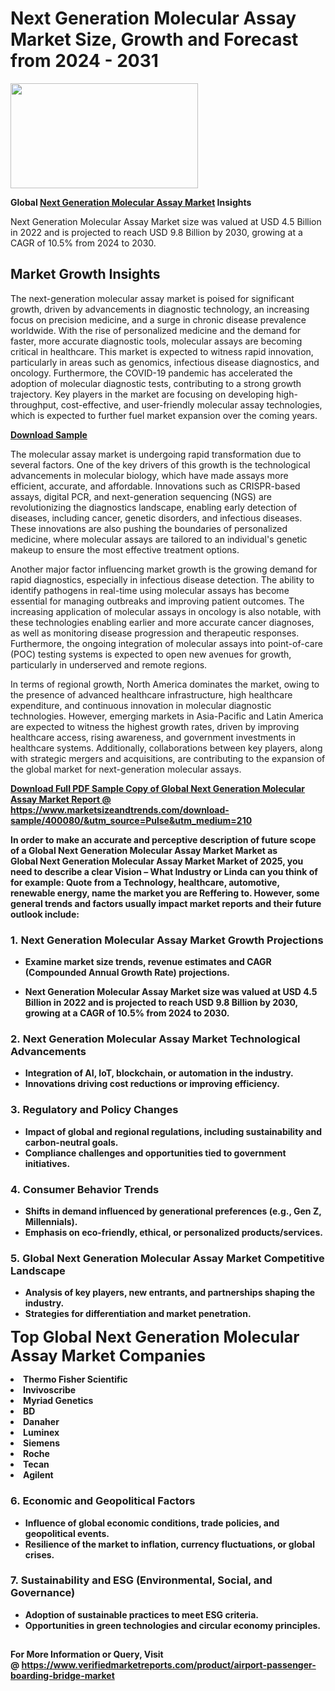 <H1>Next Generation Molecular Assay Market Size, Growth and Forecast from 2024 - 2031</H1><img class="aligncenter size-medium wp-image-584254" src="https://thirdeyenews.in/wp-content/uploads/2024/09/Global-Market-Research-300x168.jpeg" alt="" width="300" height="168" /><p><strong>Global&nbsp;<a href="https://www.marketsizeandtrends.com/download-sample/400080/&amp;utm_source=Pulse&amp;utm_medium=210">Next Generation Molecular Assay Market</a> Insights</strong></p><p>Next Generation Molecular Assay Market size was valued at USD 4.5 Billion in 2022 and is projected to reach USD 9.8 Billion by 2030, growing at a CAGR of 10.5% from 2024 to 2030.</p><p><h2>Market Growth Insights</h2> <p>The next-generation molecular assay market is poised for significant growth, driven by advancements in diagnostic technology, an increasing focus on precision medicine, and a surge in chronic disease prevalence worldwide. With the rise of personalized medicine and the demand for faster, more accurate diagnostic tools, molecular assays are becoming critical in healthcare. This market is expected to witness rapid innovation, particularly in areas such as genomics, infectious disease diagnostics, and oncology. Furthermore, the COVID-19 pandemic has accelerated the adoption of molecular diagnostic tests, contributing to a strong growth trajectory. Key players in the market are focusing on developing high-throughput, cost-effective, and user-friendly molecular assay technologies, which is expected to further fuel market expansion over the coming years.</p> <p><strong><a href="#">Download Sample</a></strong></p> <p>The molecular assay market is undergoing rapid transformation due to several factors. One of the key drivers of this growth is the technological advancements in molecular biology, which have made assays more efficient, accurate, and affordable. Innovations such as CRISPR-based assays, digital PCR, and next-generation sequencing (NGS) are revolutionizing the diagnostics landscape, enabling early detection of diseases, including cancer, genetic disorders, and infectious diseases. These innovations are also pushing the boundaries of personalized medicine, where molecular assays are tailored to an individual's genetic makeup to ensure the most effective treatment options.</p> <p>Another major factor influencing market growth is the growing demand for rapid diagnostics, especially in infectious disease detection. The ability to identify pathogens in real-time using molecular assays has become essential for managing outbreaks and improving patient outcomes. The increasing application of molecular assays in oncology is also notable, with these technologies enabling earlier and more accurate cancer diagnoses, as well as monitoring disease progression and therapeutic responses. Furthermore, the ongoing integration of molecular assays into point-of-care (POC) testing systems is expected to open new avenues for growth, particularly in underserved and remote regions.</p> <p>In terms of regional growth, North America dominates the market, owing to the presence of advanced healthcare infrastructure, high healthcare expenditure, and continuous innovation in molecular diagnostic technologies. However, emerging markets in Asia-Pacific and Latin America are expected to witness the highest growth rates, driven by improving healthcare access, rising awareness, and government investments in healthcare systems. Additionally, collaborations between key players, along with strategic mergers and acquisitions, are contributing to the expansion of the global market for next-generation molecular assays.</p> <p><strong><a href="#"></p><p><span class=""><strong>Download Full PDF Sample Copy of Global Next Generation Molecular Assay Market Report</strong> @ <a href="https://www.marketsizeandtrends.com/download-sample/400080/&amp;utm_source=Pulse&amp;utm_medium=210" target="_blank">https://www.marketsizeandtrends.com/download-sample/400080/&amp;utm_source=Pulse&amp;utm_medium=210</a></span></p><p>In order to make an accurate and perceptive description of future scope of a Global&nbsp;Next Generation Molecular Assay Market Market as Global&nbsp;Next Generation Molecular Assay Market Market of 2025, you need to describe a clear Vision &ndash; What Industry or Linda can you think of for example: Quote from a Technology, healthcare, automotive, renewable energy, name the market you are Reffering to. However, some general trends and factors usually impact market reports and their future outlook include:</p><h3>1.&nbsp;<strong>Next Generation Molecular Assay Market Growth Projections</strong></h3><ul><li>Examine market size trends, revenue estimates and CAGR (Compounded Annual Growth Rate) projections.</li><li><p>Next Generation Molecular Assay Market size was valued at USD 4.5 Billion in 2022 and is projected to reach USD 9.8 Billion by 2030, growing at a CAGR of 10.5% from 2024 to 2030.</p></li></ul><h3>2.&nbsp;<strong>Next Generation Molecular Assay Market Technological Advancements</strong></h3><ul><li>Integration of AI, IoT, blockchain, or automation in the industry.</li><li>Innovations driving cost reductions or improving efficiency.</li></ul><h3>3.&nbsp;<strong>Regulatory and Policy Changes</strong></h3><ul><li>Impact of global and regional regulations, including sustainability and carbon-neutral goals.</li><li>Compliance challenges and opportunities tied to government initiatives.</li></ul><h3>4.&nbsp;<strong>Consumer Behavior Trends</strong></h3><ul><li>Shifts in demand influenced by generational preferences (e.g., Gen Z, Millennials).</li><li>Emphasis on eco-friendly, ethical, or personalized products/services.</li></ul><h3>5.&nbsp;<strong>Global Next Generation Molecular Assay Market Competitive Landscape</strong></h3><ul><li>Analysis of key players, new entrants, and partnerships shaping the industry.</li><li>Strategies for differentiation and market penetration.</li></ul><p data-pm-slice="1 1 []"><span style="color: inherit; font-family: inherit; font-size: 25px;">Top Global Next Generation Molecular Assay Market Companies</span></p><div class="" data-test-id=""><p><li>Thermo Fisher Scientific</li><li> Invivoscribe</li><li> Myriad Genetics</li><li> BD</li><li> Danaher</li><li> Luminex</li><li> Siemens</li><li> Roche</li><li> Tecan</li><li> Agilent</li></p></div><h3>6.&nbsp;<strong>Economic and Geopolitical Factors</strong></h3><ul><li>Influence of global economic conditions, trade policies, and geopolitical events.</li><li>Resilience of the market to inflation, currency fluctuations, or global crises.</li></ul><h3>7.&nbsp;<strong>Sustainability and ESG (Environmental, Social, and Governance)</strong></h3><ul><li>Adoption of sustainable practices to meet ESG criteria.</li><li>Opportunities in green technologies and circular economy principles.</li></ul><h2><strong style="font-size: 14px;">For More Information or Query, Visit @&nbsp;</strong><a style="background-color: #ffffff; font-size: 14px;" href="https://www.marketsizeandtrends.com/report/next-generation-molecular-assay-market/" target="_blank">https://www.verifiedmarketreports.com/product/airport-passenger-boarding-bridge-market</a></h2>
